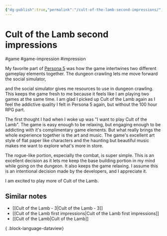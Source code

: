 ```yaml
---
{"dg-publish":true,"permalink":"/cult-of-the-lamb-second-impressions/","created":"2024-01-03T10:20:07.184+09:00","updated":"2024-01-03T14:38:49.645+09:00"}
---
```


# Cult of the Lamb second impressions

#game #game-impression #impression 

My favorite part of [Persona 5](https://en.wikipedia.org/wiki/Persona_5) was how the game intertwines two different gameplay elements together. The dungeon crawling lets me move forward the social simulator, 

and the social simulator gives me resources to use in dungeon crawling. This keeps the game fresh to me because it feels like I am playing two games at the same time. I am glad I picked up Cult of the Lamb again as I feel the addictive quality I felt in Persona 5 again, but without the 100 hour RPG part.

The first thought I had when I woke up was "I want to play Cult of the Lamb". The game is easy enough to be relaxing, but engaging enough to be addicting with it's complimentary game elements. But what really brings the whole experience together is the art and music. The game's excellent art style of flat paper like characters and the haunting but beautiful music makes me want to explore what's more in store.

The rogue-like portion, especially the combat, is super simple. This is an excellent decision as it lets me keep the base building portion in my mind while going on the dungeon. It also keeps the game relaxing. I assume this is an intentional decision made by the developers, and I appreciate it.

I am excited to play more of Cult of the Lamb.

## Similar notes

- [[Cult of the Lamb - 3\|Cult of the Lamb - 3]]
- [[Cult of the Lamb first impressions\|Cult of the Lamb first impressions]]
- [[Cult of the Lamb\|Cult of the Lamb]]

{ .block-language-dataview}
